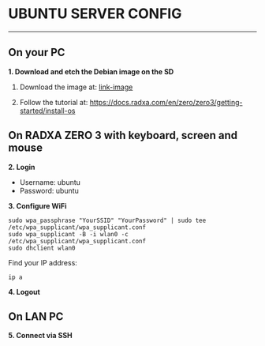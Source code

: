 # UBUNTU SERVER CONFIG

------

## On your PC

**1. Download and etch the Debian image on the SD**

1. Download the image at: [link-image](https://github.com/Joshua-Riek/ubuntu-rockchip/actions/runs/13252925923/artifacts/2569189508)

2. Follow the  tutorial at: https://docs.radxa.com/en/zero/zero3/getting-started/install-os

## On RADXA ZERO 3 with keyboard, screen and mouse

**2. Login**
- Username: ubuntu
- Password: ubuntu


**3. Configure WiFi**
  
```
sudo wpa_passphrase "YourSSID" "YourPassword" | sudo tee /etc/wpa_supplicant/wpa_supplicant.conf
sudo wpa_supplicant -B -i wlan0 -c /etc/wpa_supplicant/wpa_supplicant.conf
sudo dhclient wlan0
```

Find your IP address:

```
ip a
```

**4. Logout**

## On LAN PC

**5. Connect via SSH**

